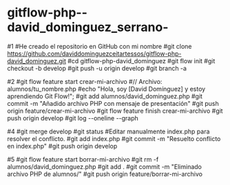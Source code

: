# gitflow-php--david_dominguez_serrano-

#1 
#He creado el repositorio en GitHub con mi nombre
#git clone https://github.com/daviddominguezceitartessos/gitflow-php-david_dominguez.git
#cd gitflow-php-david_dominguez
#git flow init
#git checkout -b develop
#git push -u origin develop
#git branch -a

#2
#git flow feature start crear-mi-archivo
#// Archivo: alumnos/tu_nombre.php
#echo "Hola, soy [David Domínguez] y estoy aprendiendo Git Flow!";
#git add alumnos/david_dominguez.php
#git commit -m "Añadido archivo PHP con mensaje de presentación"
#git push origin feature/crear-mi-archivo
#git flow feature finish crear-mi-archivo
#git push origin develop
#git log --oneline --graph

#4
#git merge develop
#git status
#Editar manualmente index.php para resolver el conflicto.
#git add index.php
#git commit -m "Resuelto conflicto en index.php"
#git push origin develop


#5
#git flow feature start borrar-mi-archivo
#git rm -f alumnos/david_dominguez.php
#git add .
#git commit -m "Eliminado archivo PHP de alumnos/"
#git push origin feature/borrar-mi-archivo


